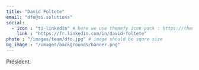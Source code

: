 ```yaml
---
title: "David Foltete"
email: "dfo@si.solutions"
social:
  - icon : "ti-linkedin" # here we use themefy icon pack : https://themify.me/themify-icons
    link : "https://fr.linkedin.com/in/david-foltete"
photo : "/images/team/dfo.jpg" # image should be squre size
bg_image : "/images/backgrounds/banner.png"
---
```


Président.  
